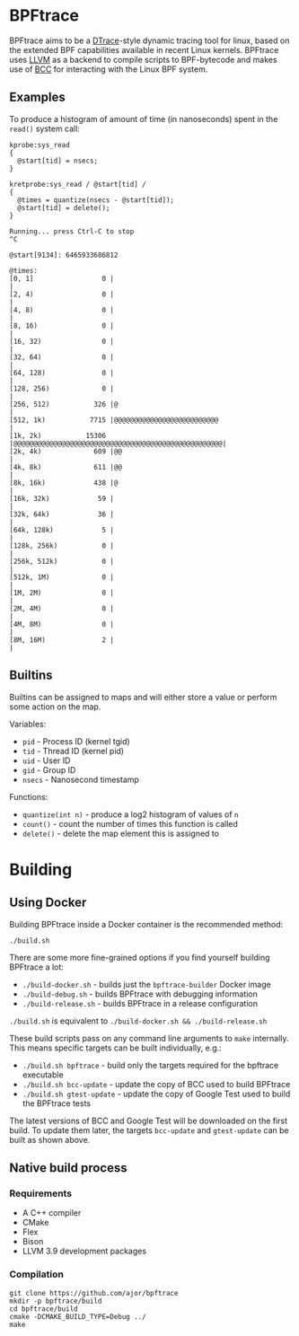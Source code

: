 # BPFtrace

BPFtrace aims to be a [DTrace](http://dtrace.org)-style dynamic tracing tool for linux, based on the extended BPF capabilities available in recent Linux kernels. BPFtrace uses [LLVM](http://llvm.org) as a backend to compile scripts to BPF-bytecode and makes use of [BCC](https://github.com/iovisor/bcc) for interacting with the Linux BPF system.

## Examples

To produce a histogram of amount of time (in nanoseconds) spent in the `read()` system call:
```
kprobe:sys_read
{
  @start[tid] = nsecs;
}

kretprobe:sys_read / @start[tid] /
{
  @times = quantize(nsecs - @start[tid]);
  @start[tid] = delete();
}
```
```
Running... press Ctrl-C to stop
^C

@start[9134]: 6465933686812

@times:
[0, 1]                 0 |                                                    |
[2, 4)                 0 |                                                    |
[4, 8)                 0 |                                                    |
[8, 16)                0 |                                                    |
[16, 32)               0 |                                                    |
[32, 64)               0 |                                                    |
[64, 128)              0 |                                                    |
[128, 256)             0 |                                                    |
[256, 512)           326 |@                                                   |
[512, 1k)           7715 |@@@@@@@@@@@@@@@@@@@@@@@@@@                          |
[1k, 2k)           15306 |@@@@@@@@@@@@@@@@@@@@@@@@@@@@@@@@@@@@@@@@@@@@@@@@@@@@|
[2k, 4k)             609 |@@                                                  |
[4k, 8k)             611 |@@                                                  |
[8k, 16k)            438 |@                                                   |
[16k, 32k)            59 |                                                    |
[32k, 64k)            36 |                                                    |
[64k, 128k)            5 |                                                    |
[128k, 256k)           0 |                                                    |
[256k, 512k)           0 |                                                    |
[512k, 1M)             0 |                                                    |
[1M, 2M)               0 |                                                    |
[2M, 4M)               0 |                                                    |
[4M, 8M)               0 |                                                    |
[8M, 16M)              2 |                                                    |
```

## Builtins
Builtins can be assigned to maps and will either store a value or perform some action on the map.

Variables:
- `pid` - Process ID (kernel tgid)
- `tid` - Thread ID (kernel pid)
- `uid` - User ID
- `gid` - Group ID
- `nsecs` - Nanosecond timestamp

Functions:
- `quantize(int n)` - produce a log2 histogram of values of `n`
- `count()` - count the number of times this function is called
- `delete()` - delete the map element this is assigned to

# Building

## Using Docker

Building BPFtrace inside a Docker container is the recommended method:

`./build.sh`

There are some more fine-grained options if you find yourself building BPFtrace a lot:
- `./build-docker.sh` - builds just the `bpftrace-builder` Docker image
- `./build-debug.sh` - builds BPFtrace with debugging information
- `./build-release.sh` - builds BPFtrace in a release configuration

`./build.sh` is equivalent to `./build-docker.sh && ./build-release.sh`

These build scripts pass on any command line arguments to `make` internally. This means specific targets can be built individually, e.g.:
- `./build.sh bpftrace` - build only the targets required for the bpftrace executable
- `./build.sh bcc-update` - update the copy of BCC used to build BPFtrace
- `./build.sh gtest-update` - update the copy of Google Test used to build the BPFtrace tests

The latest versions of BCC and Google Test will be downloaded on the first build. To update them later, the targets `bcc-update` and `gtest-update` can be built as shown above.

## Native build process

### Requirements

- A C++ compiler
- CMake
- Flex
- Bison
- LLVM 3.9 development packages

### Compilation
```
git clone https://github.com/ajor/bpftrace
mkdir -p bpftrace/build
cd bpftrace/build
cmake -DCMAKE_BUILD_TYPE=Debug ../
make
```
